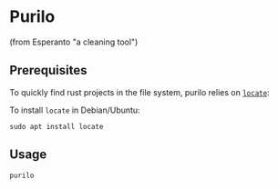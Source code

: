 # Purilo

(from Esperanto "a cleaning tool")

## Prerequisites

To quickly find rust projects in the file system, purilo relies on [`locate`](https://en.wikipedia.org/wiki/Locate_(Unix)):

To install `locate` in Debian/Ubuntu:

```
sudo apt install locate
```

## Usage

```
purilo
```


